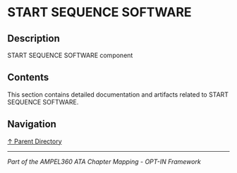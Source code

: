 # START SEQUENCE SOFTWARE

## Description

START SEQUENCE SOFTWARE component

## Contents

This section contains detailed documentation and artifacts related to START SEQUENCE SOFTWARE.

## Navigation

[↑ Parent Directory](../README.md)

---

*Part of the AMPEL360 ATA Chapter Mapping - OPT-IN Framework*
